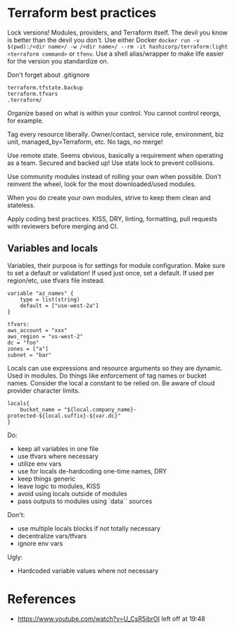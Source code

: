 # Terraform best practices

Lock versions! Modules, providers, and Terraform itself. The devil you know is better than the devil you don't. Use either Docker `docker run -v $(pwd):/<dir name>/ -w /<dir name>/ --rm -it hashicorp/terraform:light <terraform command>` or `tfenv`. Use a shell alias/wrapper to make life easier for the version you standardize on.

Don't forget about .gitignore

```
terraform.tfstate.backup
terraform.tfvars
.terraform/
```

Organize based on what is within your control. You cannot control reorgs, for example.

Tag every resource liberally. Owner/contact, service role, environment, biz unit, managed_by=Terraform, etc. No tags, no merge!

Use remote state. Seems obvious, basically a requirement when operating as a team. Secured and backed up! Use state lock to prevent collisions.

Use community modules instead of rolling your own when possible. Don't reinvent the wheel, look for the most downloaded/used modules.

When you do create your own modules, strive to keep them clean and stateless.

Apply coding best practices. KISS, DRY, linting, formatting, pull requests with reviewers before merging and CI.

## Variables and locals

Variables, their purpose is for settings for module configuration. Make sure to set a default or validation! If used just once, set a default. If used per region/etc, use tfvars file instead.

```
variable "az_names" {
    type = list(string)
    default = ["use-west-2a"]
}

tfvars:
aws_account = "xxx"
aws_region = "us-west-2"
dc = "foo"
zones = ["a"]
subnet = "bar"
```

Locals can use expressions and resource arguments so they are dynamic. Used in modules. Do things like enforcement of tag names or bucket names. Consider the local a constant to be relied on. Be aware of cloud provider character limits.

```
locals{
    bucket_name = "${local.company_name}-protected-${local.suffix}-${var.dc}"
}

```

Do:
- keep all variables in one file
- use tfvars where necessary
- utilize env vars
- use for locals de-hardcoding one-time names, DRY
- keep things generic
- leave logic to modules, KISS
- avoid using locals outside of modules
- pass outputs to modules using `data`` sources

Don't:
- use multiple locals blocks if not totally necessary
- decentralize vars/tfvars
- ignore env vars

Ugly:
- Hardcoded variable values where not necessary

# References
- https://www.youtube.com/watch?v=U_CsR5ibrOI
left off at 19:48
